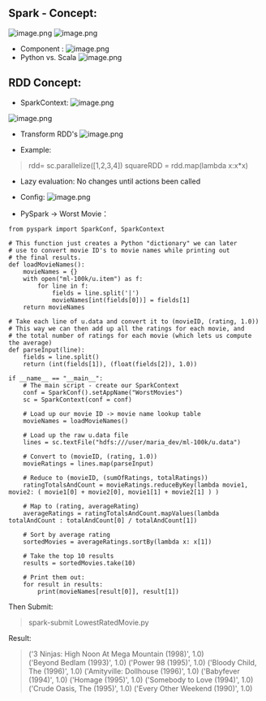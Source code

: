 ## Spark - Concept:
![image.png](http://upload-images.jianshu.io/upload_images/9147346-fe3aebc6c5c427c2.png?imageMogr2/auto-orient/strip%7CimageView2/2/w/1240)
![image.png](http://upload-images.jianshu.io/upload_images/9147346-20229a63adc68e3d.png?imageMogr2/auto-orient/strip%7CimageView2/2/w/1240)

* Component :
![image.png](http://upload-images.jianshu.io/upload_images/9147346-777e92a31d2ee8eb.png?imageMogr2/auto-orient/strip%7CimageView2/2/w/1240)
* Python vs. Scala
![image.png](http://upload-images.jianshu.io/upload_images/9147346-20add4363afe73a8.png?imageMogr2/auto-orient/strip%7CimageView2/2/w/1240)

## RDD Concept:
* SparkContext:
![image.png](http://upload-images.jianshu.io/upload_images/9147346-92053055216a795d.png?imageMogr2/auto-orient/strip%7CimageView2/2/w/1240)

![image.png](http://upload-images.jianshu.io/upload_images/9147346-7f65372a7844211a.png?imageMogr2/auto-orient/strip%7CimageView2/2/w/1240)
* Transform RDD's
![image.png](http://upload-images.jianshu.io/upload_images/9147346-26b32f8969b66f16.png?imageMogr2/auto-orient/strip%7CimageView2/2/w/1240)

* Example:
> rdd= sc.parallelize([1,2,3,4])
> squareRDD = rdd.map(lambda x:x*x)

* Lazy evaluation:
No changes until actions been called
* Config:
![image.png](http://upload-images.jianshu.io/upload_images/9147346-4e054206feb19a42.png?imageMogr2/auto-orient/strip%7CimageView2/2/w/1240)

* PySpark -> Worst Movie：
```
from pyspark import SparkConf, SparkContext

# This function just creates a Python "dictionary" we can later
# use to convert movie ID's to movie names while printing out
# the final results.
def loadMovieNames():
    movieNames = {}
    with open("ml-100k/u.item") as f:
        for line in f:
            fields = line.split('|')
            movieNames[int(fields[0])] = fields[1]
    return movieNames

# Take each line of u.data and convert it to (movieID, (rating, 1.0))
# This way we can then add up all the ratings for each movie, and
# the total number of ratings for each movie (which lets us compute the average)
def parseInput(line):
    fields = line.split()
    return (int(fields[1]), (float(fields[2]), 1.0))

if __name__ == "__main__":
    # The main script - create our SparkContext
    conf = SparkConf().setAppName("WorstMovies")
    sc = SparkContext(conf = conf)

    # Load up our movie ID -> movie name lookup table
    movieNames = loadMovieNames()

    # Load up the raw u.data file
    lines = sc.textFile("hdfs:///user/maria_dev/ml-100k/u.data")

    # Convert to (movieID, (rating, 1.0))
    movieRatings = lines.map(parseInput)

    # Reduce to (movieID, (sumOfRatings, totalRatings))
    ratingTotalsAndCount = movieRatings.reduceByKey(lambda movie1, movie2: ( movie1[0] + movie2[0], movie1[1] + movie2[1] ) )

    # Map to (rating, averageRating)
    averageRatings = ratingTotalsAndCount.mapValues(lambda totalAndCount : totalAndCount[0] / totalAndCount[1])

    # Sort by average rating
    sortedMovies = averageRatings.sortBy(lambda x: x[1])

    # Take the top 10 results
    results = sortedMovies.take(10)

    # Print them out:
    for result in results:
        print(movieNames[result[0]], result[1])
```
Then Submit:
> spark-submit LowestRatedMovie.py 

Result:
> ('3 Ninjas: High Noon At Mega Mountain (1998)', 1.0)                            
('Beyond Bedlam (1993)', 1.0)
('Power 98 (1995)', 1.0)
('Bloody Child, The (1996)', 1.0)
('Amityville: Dollhouse (1996)', 1.0)
('Babyfever (1994)', 1.0)
('Homage (1995)', 1.0)
('Somebody to Love (1994)', 1.0)
('Crude Oasis, The (1995)', 1.0)
('Every Other Weekend (1990)', 1.0)

